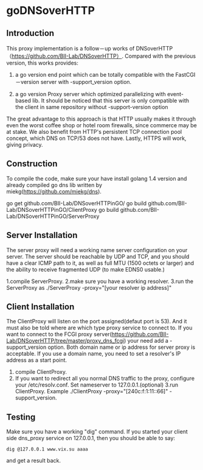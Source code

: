 # goDNSoverHTTP

Introduction
------------

This proxy implementation is a follow－up works of DNSoverHTTP（https://github.com/BII-Lab/DNSoverHTTP）. Compared with the previous version, this works provides:

1. a go version end point which can be totally compatible with the FastCGI－version server with -support_version option. 

2. a go version Proxy server which optimized parallelizing with event-based lib. It should be noticed that this server is only compatible with the client in same repository without -support-version option

The great advantage to this approach is that HTTP usually makes it through
even the worst coffee shop or hotel room firewalls, since commerce may be at
stake. We also benefit from HTTP's persistent TCP connection pool concept,
which DNS on TCP/53 does not have. Lastly, HTTPS will work, giving privacy.

Construction
------------

To compile the code, make sure your have install golang 1.4 version and  already compiled go dns lib written by miekg(https://github.com/miekg/dns).

go get github.com/BII-Lab/DNSoverHTTPinGO/
go build github.com/BII-Lab/DNSoverHTTPinGO/ClientProxy
go build github.com/BII-Lab/DNSoverHTTPinGO/ServerProxy

Server Installation
-------------------

The server proxy will need a working name server configuration on your server. The server should be reachable by UDP and TCP, and you should have a clear ICMP path to it, as well as full MTU (1500 octets or larger) and the ability to receive fragmented UDP (to make EDNS0 usable.)

1.compile ServerProxy.
2.make sure you have a working resolver.
3.run the ServerProxy as ./ServerProxy -proxy="[your resolver ip address]"

Client Installation
-------------------

The ClientProxy will listen on the port assigned(defaut port is 53). And it must also be told where are which type proxy service to connect to. If you want to connect to the FCGI proxy server(https://github.com/BII-Lab/DNSoverHTTP/tree/master/proxy_dns_fcgi) your need add a -support_version option. Both domain name or ip address for server proxy is acceptable. If you use a domain name, you need to set a resolver's IP address as a start point.

1. compile ClientProxy.
2. If you want to redirect all you normal DNS traffic to the proxy, configure your /etc/resolv.conf. Set nameserver to 127.0.0.1.(optional)
3.run ClientProxy. Example ./ClientProxy -proxy="[240c:f:1:11::66]" -support_version.

Testing
-------

Make sure you have a working "dig" command. If you started your client side
dns_proxy service on 127.0.0.1, then you should be able to say:

	dig @127.0.0.1 www.vix.su aaaa

and get a result back.

